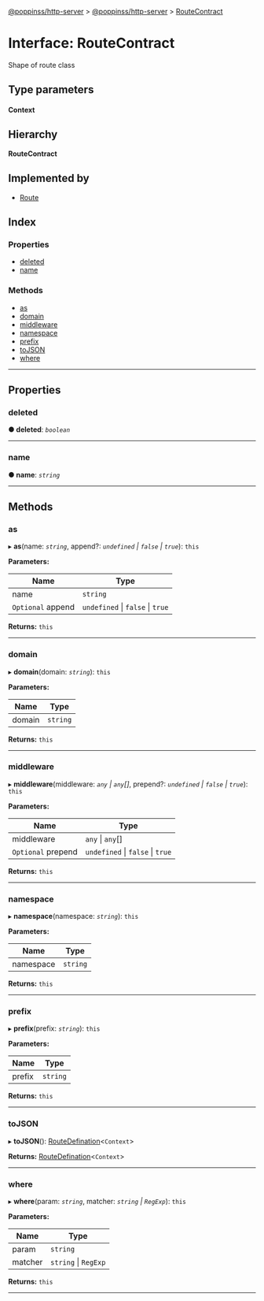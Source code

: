 [@poppinss/http-server](../README.md) > [@poppinss/http-server](../modules/_poppinss_http_server.md) > [RouteContract](../interfaces/_poppinss_http_server.routecontract.md)

# Interface: RouteContract

Shape of route class

## Type parameters
#### Context 
## Hierarchy

**RouteContract**

## Implemented by

* [Route](../classes/_poppinss_http_server.route.md)

## Index

### Properties

* [deleted](_poppinss_http_server.routecontract.md#deleted)
* [name](_poppinss_http_server.routecontract.md#name)

### Methods

* [as](_poppinss_http_server.routecontract.md#as)
* [domain](_poppinss_http_server.routecontract.md#domain)
* [middleware](_poppinss_http_server.routecontract.md#middleware)
* [namespace](_poppinss_http_server.routecontract.md#namespace)
* [prefix](_poppinss_http_server.routecontract.md#prefix)
* [toJSON](_poppinss_http_server.routecontract.md#tojson)
* [where](_poppinss_http_server.routecontract.md#where)

---

## Properties

<a id="deleted"></a>

###  deleted

**● deleted**: *`boolean`*

___
<a id="name"></a>

###  name

**● name**: *`string`*

___

## Methods

<a id="as"></a>

###  as

▸ **as**(name: *`string`*, append?: *`undefined` \| `false` \| `true`*): `this`

**Parameters:**

| Name | Type |
| ------ | ------ |
| name | `string` |
| `Optional` append | `undefined` \| `false` \| `true` |

**Returns:** `this`

___
<a id="domain"></a>

###  domain

▸ **domain**(domain: *`string`*): `this`

**Parameters:**

| Name | Type |
| ------ | ------ |
| domain | `string` |

**Returns:** `this`

___
<a id="middleware"></a>

###  middleware

▸ **middleware**(middleware: *`any` \| `any`[]*, prepend?: *`undefined` \| `false` \| `true`*): `this`

**Parameters:**

| Name | Type |
| ------ | ------ |
| middleware | `any` \| `any`[] |
| `Optional` prepend | `undefined` \| `false` \| `true` |

**Returns:** `this`

___
<a id="namespace"></a>

###  namespace

▸ **namespace**(namespace: *`string`*): `this`

**Parameters:**

| Name | Type |
| ------ | ------ |
| namespace | `string` |

**Returns:** `this`

___
<a id="prefix"></a>

###  prefix

▸ **prefix**(prefix: *`string`*): `this`

**Parameters:**

| Name | Type |
| ------ | ------ |
| prefix | `string` |

**Returns:** `this`

___
<a id="tojson"></a>

###  toJSON

▸ **toJSON**(): [RouteDefination](../modules/_poppinss_http_server.md#routedefination)<`Context`>

**Returns:** [RouteDefination](../modules/_poppinss_http_server.md#routedefination)<`Context`>

___
<a id="where"></a>

###  where

▸ **where**(param: *`string`*, matcher: *`string` \| `RegExp`*): `this`

**Parameters:**

| Name | Type |
| ------ | ------ |
| param | `string` |
| matcher | `string` \| `RegExp` |

**Returns:** `this`

___

